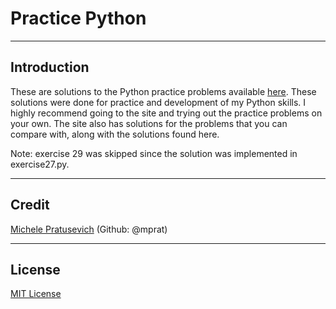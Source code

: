# Practice Python

----
## Introduction
These are solutions to the Python practice problems available [here](http://www.practicepython.org/). These solutions were done for practice and development of my Python skills. I highly recommend going to the site and trying out the practice problems on your own. The site also has solutions for the problems that you can compare with, along with the solutions found here.

Note: exercise 29 was skipped since the solution was implemented in exercise27.py.


----
## Credit
[Michele Pratusevich](http://www.mprat.org/) (Github: @mprat)

----
## License
[MIT License](https://github.com/saidmasoud/practicepython/blob/master/LICENSE)